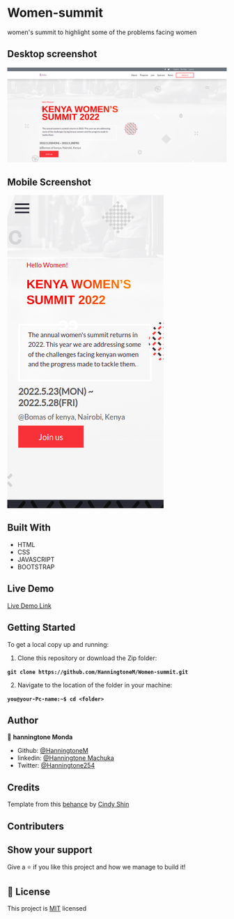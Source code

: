 # Women-summit
women's summit to highlight some of the problems facing women

## Desktop screenshot
<img src="/screenshots/womensummitdesktop.png" alt="screenshot">

## Mobile Screenshot
<img src="/screenshots/womensummitmobile.png" alt="screenshot">

## Built With

- HTML
- CSS
- JAVASCRIPT
- BOOTSTRAP

## Live Demo

[Live Demo Link](https://hanningtonem.github.io/Women-summit/)

## Getting Started

To get a local copy up and running:

1. Clone this repository or download the Zip folder:

**``git clone https://github.com/HanningtoneM/Women-summit.git``**

2. Navigate to the location of the folder in your machine:

**``you@your-Pc-name:~$ cd <folder>``**

## Author

👤 **hanningtone Monda**

- Github: [@HanningtoneM](https://github.com/HanningtoneM)
- linkedin: [@Hanningtone Machuka](https://www.linkedin.com/in/hanningtone-machuka-58501722a)
- Twitter: [@Hanningtone254](https://twitter.com/Hanningtone254?t=YVXXz9EZzOhR5vPi3DlHDQ&s=09)


## Credits

Template from this [behance](https://www.behance.net/gallery/29845175/CC-Global-Summit-2015) by  [Cindy Shin](https://www.behance.net/adagio07) 

## Contributers

## Show your support

Give a ⭐️ if you like this project and how we manage to build it!

## 📝 License

This project is [MIT](./MIT.md) licensed

